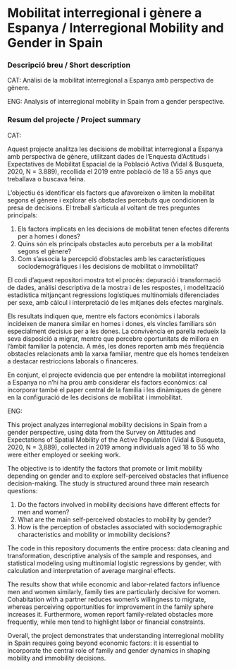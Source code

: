 # Mobilitat interregional i gènere a Espanya / Interregional Mobility and Gender in Spain

### Descripció breu / Short description
CAT: 
Anàlisi de la mobilitat interregional a Espanya amb perspectiva de gènere.

ENG:
Analysis of interregional mobility in Spain from a gender perspective.

### Resum del projecte / Project summary
CAT:

Aquest projecte analitza les decisions de mobilitat interregional a Espanya amb perspectiva de gènere, utilitzant dades de l’Enquesta d’Actituds i Expectatives de Mobilitat Espacial de la Població Activa (Vidal & Busqueta, 2020, N = 3.889), recollida el 2019 entre població de 18 a 55 anys que treballava o buscava feina.

L’objectiu és identificar els factors que afavoreixen o limiten la mobilitat segons el gènere i explorar els obstacles percebuts que condicionen la presa de decisions. El treball s’articula al voltant de tres preguntes principals:

  1. Els factors implicats en les decisions de mobilitat tenen efectes diferents per a homes i dones?
  2. Quins són els principals obstacles auto percebuts per a la mobilitat segons el gènere?
  3. Com s’associa la percepció d’obstacles amb les característiques sociodemogràfiques i les decisions de mobilitat o immobilitat?

El codi d’aquest repositori mostra tot el procés: depuració i transformació de dades, anàlisi descriptiva de la mostra i de les respostes, i modelització estadística mitjançant regressions logístiques multinomials diferenciades per sexe, amb càlcul i interpretació de les mitjanes dels efectes marginals.

Els resultats indiquen que, mentre els factors econòmics i laborals incideixen de manera similar en homes i dones, els vincles familiars són especialment decisius per a les dones. La convivència en parella redueix la seva disposició a migrar, mentre que percebre oportunitats de millora en l’àmbit familiar la potencia. A més, les dones reporten amb més freqüència obstacles relacionats amb la xarxa familiar, mentre que els homes tendeixen a destacar restriccions laborals o financeres.

En conjunt, el projecte evidencia que per entendre la mobilitat interregional a Espanya no n’hi ha prou amb considerar els factors econòmics: cal incorporar també el paper central de la família i les dinàmiques de gènere en la configuració de les decisions de mobilitat i immobilitat.

ENG:

This project analyzes interregional mobility decisions in Spain from a gender perspective, using data from the Survey on Attitudes and Expectations of Spatial Mobility of the Active Population (Vidal & Busqueta, 2020, N = 3,889), collected in 2019 among individuals aged 18 to 55 who were either employed or seeking work.

The objective is to identify the factors that promote or limit mobility depending on gender and to explore self-perceived obstacles that influence decision-making. The study is structured around three main research questions:

  1. Do the factors involved in mobility decisions have different effects for men and women?
  2. What are the main self-perceived obstacles to mobility by gender?
  3. How is the perception of obstacles associated with sociodemographic characteristics and mobility or immobility decisions?

The code in this repository documents the entire process: data cleaning and transformation, descriptive analysis of the sample and responses, and statistical modeling using multinomial logistic regressions by gender, with calculation and interpretation of average marginal effects.

The results show that while economic and labor-related factors influence men and women similarly, family ties are particularly decisive for women. Cohabitation with a partner reduces women’s willingness to migrate, whereas perceiving opportunities for improvement in the family sphere increases it. Furthermore, women report family-related obstacles more frequently, while men tend to highlight labor or financial constraints.

Overall, the project demonstrates that understanding interregional mobility in Spain requires going beyond economic factors: it is essential to incorporate the central role of family and gender dynamics in shaping mobility and immobility decisions.

